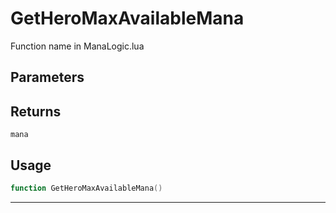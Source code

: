 # GetHeroMaxAvailableMana
Function name in ManaLogic.lua
## Parameters

## Returns
`mana`
## Usage
```lua
function GetHeroMaxAvailableMana()
```
---

